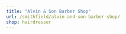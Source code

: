 ```yaml
---
title: "Alvin & Son Barber Shop"
url: /smithfield/alvin-and-son-barber-shop/
shop: hairdresser
---
```

